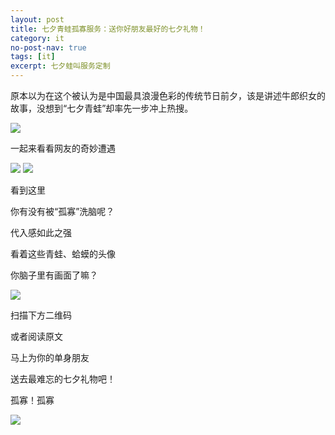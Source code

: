 ```yaml
---
layout: post
title: 七夕青蛙孤寡服务：送你好朋友最好的七夕礼物！
category: it
no-post-nav: true
tags: [it]
excerpt: 七夕蛙叫服务定制
---
```



原本以为在这个被认为是中国最具浪漫色彩的传统节日前夕，该是讲述牛郎织女的故事，没想到“七夕青蛙”却率先一步冲上热搜。

![](http://favorites.ren/assets/images/2020/it/qixi/qixi01.jpeg)



一起来看看网友的奇妙遭遇



![](http://favorites.ren/assets/images/2020/it/qixi/qixi02.jpeg)
![](http://favorites.ren/assets/images/2020/it/qixi/qixi03.jpeg)



看到这里

你有没有被“孤寡”洗脑呢？


代入感如此之强

看着这些青蛙、蛤蟆的头像

你脑子里有画面了嘛？

![](http://favorites.ren/assets/images/2020/it/qixi/qixi04.jpeg)


扫描下方二维码

或者阅读原文

马上为你的单身朋友

送去最难忘的七夕礼物吧！

孤寡！孤寡

![](http://favorites.ren/assets/images/2020/it/qixi/qixi05.jpeg)

